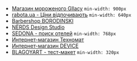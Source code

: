 * [Магазин мороженого Gllacy](https://raccoonroman.github.io/gllacy/) `min-width: 900px`
* [rabota.ua - Ціни відпочивають](https://raccoonroman.github.io/rabota.ua/) `min-width: 640px`
* [Barbershop BORODINSKI](https://raccoonroman.github.io/barbershop/)
* [NЁRDS Design Studio](https://raccoonroman.github.io/nerds/)
* [SEDONA - поиск отелей](https://raccoonroman.github.io/sedona/) `min-width: 768px`
* [Интернет-магазин Техномат](https://raccoonroman.github.io/technomart/)
* [Интернет-магазин DEVICE](https://raccoonroman.github.io/device/)
* [BLAGOYART - тест-макет](https://raccoonroman.github.io/blagoyart/index.html) `min-width: 320px`